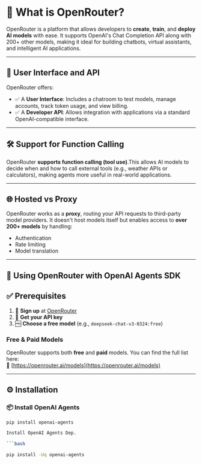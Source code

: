 # 📡 What is OpenRouter?

OpenRouter is a platform that allows developers to **create**, **train**, and **deploy AI models** with ease. It supports OpenAI's Chat Completion API along with 200+ other models, making it ideal for building chatbots, virtual assistants, and intelligent AI applications.

---

## 🧭 User Interface and API

OpenRouter offers:

- ✅ A **User Interface**: Includes a chatroom to test models, manage accounts, track token usage, and view billing.
- ✅ A **Developer API**: Allows integration with applications via a standard OpenAI-compatible interface.

---

## 🛠️ Support for Function Calling

OpenRouter **supports function calling (tool use)**.This allows AI models to decide when and how to call external tools (e.g., weather APIs or calculators), making agents more useful in real-world applications.

---

## 🌐 Hosted vs Proxy

OpenRouter works as a **proxy**, routing your API requests to third-party model providers. It doesn't host models itself but enables access to **over 200+ models** by handling:

- Authentication
- Rate limiting
- Model translation

---

## 🤖 Using OpenRouter with OpenAI Agents SDK

## ✅ Prerequisites

1. 🔐 **Sign up** at [OpenRouter](https://openrouter.ai)
2. 🧪 **Get your API key**
3. 🆓 **Choose a free model** (e.g., `deepseek-chat-v3-0324:free`)

### Free & Paid Models

OpenRouter supports both **free** and **paid** models. You can find the full list here:  
📄 [https://openrouter.ai/models](https://openrouter.ai/models)

---

## ⚙️ Installation

### 📦 Install OpenAI Agents

```bash
pip install openai-agents

Install OpenAI Agents Dep.

```bash

pip install -Uq openai-agents




